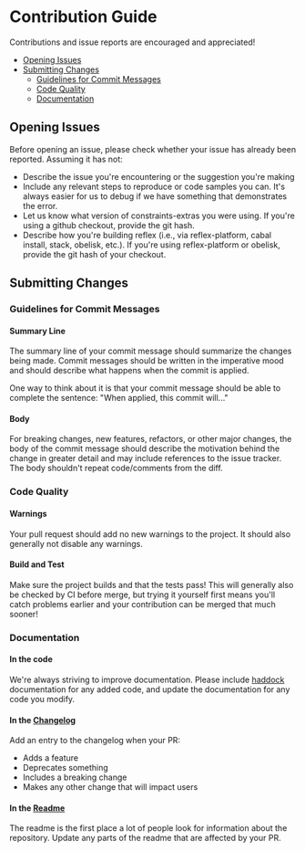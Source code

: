 # Contribution Guide

Contributions and issue reports are encouraged and appreciated!

- [Opening Issues](#opening-issues)
- [Submitting Changes](#submitting-changes)
  - [Guidelines for Commit Messages](#guidelines-for-commit-messages)
  - [Code Quality](#code-quality)
  - [Documentation](#documentation)

## Opening Issues

Before opening an issue, please check whether your issue has already been reported. Assuming it has not:

* Describe the issue you're encountering or the suggestion you're making
* Include any relevant steps to reproduce or code samples you can. It's always easier for us to debug if we have something that demonstrates the error.
* Let us know what version of constraints-extras you were using. If you're using a github checkout, provide the git hash.
* Describe how you're building reflex (i.e., via reflex-platform, cabal install, stack, obelisk, etc.). If you're using reflex-platform or obelisk, provide the git hash of your checkout.

## Submitting Changes

### Guidelines for Commit Messages

#### Summary Line
The summary line of your commit message should summarize the changes being made. Commit messages should be written in the imperative mood and should describe what happens when the commit is applied.

One way to think about it is that your commit message should be able to complete the sentence:
"When applied, this commit will..."

#### Body
For breaking changes, new features, refactors, or other major changes, the body of the commit message should describe the motivation behind the change in greater detail and may include references to the issue tracker. The body shouldn't repeat code/comments from the diff.

### Code Quality

#### Warnings

Your pull request should add no new warnings to the project. It should also generally not disable any warnings.

#### Build and Test

Make sure the project builds and that the tests pass! This will generally also be checked by CI before merge, but trying it yourself first means you'll catch problems earlier and your contribution can be merged that much sooner!

### Documentation

#### In the code
We're always striving to improve documentation. Please include [haddock](https://haskell-haddock.readthedocs.io/en/latest/index.html) documentation for any added code, and update the documentation for any code you modify.

#### In the [Changelog](ChangeLog.md)
Add an entry to the changelog when your PR:
* Adds a feature
* Deprecates something
* Includes a breaking change
* Makes any other change that will impact users

#### In the [Readme](README.md)
The readme is the first place a lot of people look for information about the repository. Update any parts of the readme that are affected by your PR.

